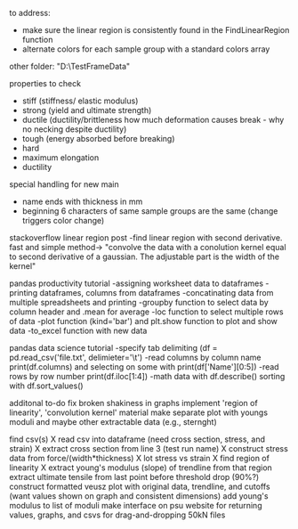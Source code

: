 to address:
 - make sure the linear region is consistently found in the FindLinearRegion function
 - alternate colors for each sample group with a standard colors array


other folder: "D:\TestFrameData"

properties to check
 - stiff (stiffness/ elastic modulus)
 - strong (yield and ultimate strength)
 - ductile (ductility/brittleness how much deformation causes break - why no necking despite ductility)
 - tough (energy absorbed before breaking)
 - hard
 - maximum elongation
 - ductility


 special handling for new main
 - name ends with thickness in mm 
 - beginning 6 characters of same sample groups are the same (change triggers color change)


stackoverflow linear region post
-find linear region with second derivative.  fast and simple method->
    "convolve the data with a conolution kernel equal to 
    second derivative of a gaussian.  The adjustable part is the width of the kernel"

pandas productivity tutorial
-assigning worksheet data to dataframes
-printing dataframes, columns from dataframes
-concatinating data from multiple spreadsheets and printing
-groupby function to select data by column header and .mean for average
-loc function to select multiple rows of data 
-plot function (kind='bar') and plt.show function to plot and show data
-to_excel function with new data

pandas data science tutorial
-specify tab delimiting (df = pd.read_csv('file.txt', delimieter='\t')
-read columns by column name print(df.columns) and selecting on some with print(df['Name'][0:5])
-read rows by row number print(df.iloc[1:4])
-math data with df.describe()
sorting with df.sort_values()


additonal to-do
fix broken shakiness in graphs
implement 'region of linearity', 'convolution kernel' material
make separate plot with youngs moduli and maybe other extractable data (e.g., sternght)



find csv(s)
X read csv into dataframe (need cross section, stress, and strain)
X extract cross section from line 3 (test run name)
X construct stress data from force/(width*thickness)
X lot stress vs strain 
X find region of linearity
X extract young's modulus (slope) of trendline from that region
extract ultimate tensile  from last point before threshold drop (90%?)
construct formatted veusz plot with original data, trendline, and cutoffs (want values shown on graph and consistent dimensions)
add young's modulus to list of moduli
make interface on psu website for returning values, graphs, and csvs for drag-and-dropping 50kN files